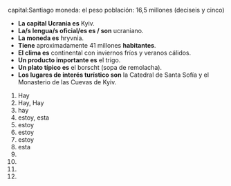 
capital:Santiago
moneda: el peso
población: 16,5 millones (deciseis y cinco)


- **La capital Ucrania es** Kyiv.
- **La/s lengua/s oficial/es es / son** ucraniano.
- **La moneda es** hryvnia.
- **Tiene** aproximadamente 41 millones **habitantes**.
- **El clima es** continental con inviernos fríos y veranos cálidos.
- **Un producto importante es** el trigo.
- **Un plato típico es** el borscht (sopa de remolacha).
- **Los lugares de interés turístico son** la Catedral de Santa Sofía y el Monasterio de las Cuevas de Kyiv.


1. Hay
2. Hay, Hay
3. hay
4. estoy, esta 
5. estoy
6. estoy
7. estoy
8. esta
9. 
10.
11.
12.